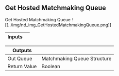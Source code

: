 ## Get Hosted Matchmaking Queue
Get Hosted Matchmaking Queue
![[../img/nd_img_GetHostedMatchmakingQueue.png]]

|Inputs||
|--|--|

|Outputs||
|--|--|
| Out Queue | Matchmaking Queue Structure |
| Return Value | Boolean |
